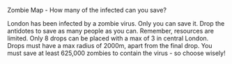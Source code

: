 Zombie Map - How many of the infected can you save? 

London has been infected by a zombie virus. Only you can save it. Drop the antidotes to save as many people as you can.
Remember, resources are limited. Only 8 drops can be placed with a max of 3 in central London. Drops must have a max radius of 2000m, apart from the final drop.
You must save at least 625,000 zombies to contain the virus - so choose wisely!
